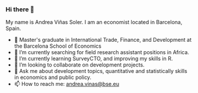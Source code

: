 ### Hi there 👋

My name is Andrea Viñas Soler. I am an economist located in Barcelona, Spain.

- 🏫 Master's graduate in International Trade, Finance, and Development at the Barcelona School of Economics
- 🔭 I’m currently searching for field research assistant positions in Africa.
- 🌱 I’m currently learning SurveyCTO, and improving my skills in R.
- 👯 I’m looking to collaborate on development projects.
- 💬 Ask me about development topics, quantitative and statistically skills in economics and public policy.
- 📫 How to reach me: andrea.vinas@bse.eu

